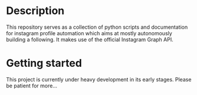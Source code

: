 # Description
This repository serves as a collection of python scripts and documentation for instagram profile automation which aims at mostly autonomously building a following. It makes use of the official Instagram Graph API.

# Getting started
This project is currently under heavy development in its early stages. Please be patient for more...

